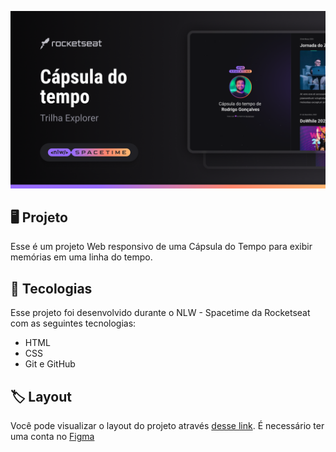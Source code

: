 <p align="center">
<img src=".github/preview.png" alt="Demonstração do projeto" widht="100%"/>
</p>

## 🖥️ Projeto
Esse é um projeto Web responsivo de uma Cápsula do Tempo para exibir memórias em uma linha do tempo.

## 🚀 Tecologias
Esse projeto foi desenvolvido durante o NLW - Spacetime da Rocketseat com as seguintes tecnologias:

- HTML
- CSS
- Git e GitHub

## 🏷️ Layout
Você pode visualizar o layout do projeto através
[desse link](https://www.figma.com/file/XG3TxVM9pNZj0XzQDsSMHG/C%C3%A1psula-do-tempo-%E2%80%A2-Trilha-Explorer-(Community)-(Copy)?type=design&node-id=306%3A84&t=mlWPv8aSqLPPVbnv-1).
É necessário ter uma conta no [Figma](https://www.figma.com) 